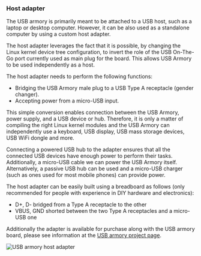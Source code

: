 ### Host adapter

The USB armory is primarily meant to be attached to a USB host, such as a
laptop or desktop computer. However, it can be also used as a standalone
computer by using a custom host adapter.

The host adapter leverages the fact that it is possible, by changing the Linux
kernel device tree configuration, to invert the role of the USB On-The-Go port
currently used as main plug for the board. This allows USB Armory to be used
independently as a host.

The host adapter needs to perform the following functions:

 * Bridging the USB Armory male plug to a USB Type A receptacle (gender changer).
 * Accepting power from a micro-USB input.

This simple conversion enables connection between the USB Armory, power supply,
and a USB device or hub. Therefore, it is only a matter of compiling the right
Linux kernel modules and the USB Armory can independently use a keyboard, USB
display, USB mass storage devices, USB WiFi dongle and more.

Connecting a powered USB hub to the adapter ensures that all the connected USB
devices have enough power to perform their tasks. Additionally, a micro-USB
cable we can power the USB Armory itself. Alternatively, a passive USB hub can
be used and a micro-USB charger (such as ones used for most mobile phones) can
provide power.

The host adapter can be easily built using a breadboard as follows (only
recommended for people with experience in DIY hardware and electronics):

  * D+, D- bridged from a Type A receptacle to the other
  * VBUS, GND shorted between the two Type A receptacles and a micro-USB one

Additionally the adapter is available for purchase along with the USB armory
board, please see information at the [USB armory project
page](http://inversepath.com/usbarmory).

![USB armory host adapter](https://www.crowdsupply.com/img/00e2/host-adapter-1_png_project-body.jpg)

